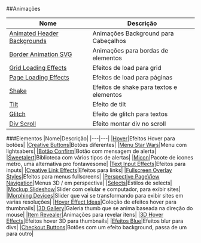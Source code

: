 ##Animações

|Nome|Descrição|
|---|---|
|[Animated Header Backgrounds](http://tympanus.net/Development/AnimatedHeaderBackgrounds/index2.html)|Animações Background para Cabeçalhos|
|[Border Animation SVG](http://tympanus.net/Tutorials/BorderAnimationSVG/)|Animações para bordas de elementos|
|[Grid Loading Effects](http://tympanus.net/Development/GridLoadingEffects/index.html)|Efeitos de load para grid|
|[Page Loading Effects](http://tympanus.net/Development/PageLoadingEffects/index.html)|Efeitos de load para páginas|
|[Shake](http://codepen.io/elrumordelaluz/pen/pHKcC)|Efeitos de shake para textos e elementos|
|[Tilt](http://gijsroge.github.io/tilt.js/)|Efeito de tilt|
|[Glitch](http://codepen.io/lbebber/pen/ypgql)|Efeito de glitch para textos|
|[Div Scroll](https://codepen.io/jlnljn/full/bgjbmB/)|Efeito montar div no scroll|

###Elementos
|Nome|Descrição|
|---|---|
|[Hover](http://ianlunn.github.io/Hover/)|Efeitos Hover para botões|
|[Creative Buttons](https://tympanus.net/Development/CreativeButtons/)|Botões diferentes|
|[Menu Star Wars](http://codepen.io/rss/pen/vIDKH)|Menu com lightsabers|
|[Botão Confirm](http://codepen.io/hakimel/pen/ZYRgwB)|Botão com mensagem de alerta|
|[Sweetalert](http://t4t5.github.io/sweetalert/)|Biblioteca com vários tipos de alertas|
|[Micon](http://xtoolkit.github.io/Micon/icons/)|Pacote de icones metro, uma alternativa pro fontawesome|
|[Text Input Effects](http://tympanus.net/Development/TextInputEffects/index.html)|Efeitos para inputs|
|[Creative Link Effects](http://tympanus.net/Development/CreativeLinkEffects/)|Efeitos para links|
|[Fullscreen Overlay Styles](http://tympanus.net/Development/FullscreenOverlayStyles/index.html)|Efeitos para menus fullscreens|
|[Perspective PageView Navigation](http://tympanus.net/Development/PerspectivePageViewNavigation/index.html)|Menus 3D / em perspectiva|
|[Selects](http://tympanus.net/Development/SelectInspiration/index.html)|Estilos de selects|
|[Mockup Slideshow](http://tympanus.net/Development/MockupSlideshow/index4.html)|Slider com celular e computador, para exibir sites|
|[Morphing Devices](http://tympanus.net/Development/MorphingDevices/#)|Slider que vai se transformando para exibir sites em varias resoluções|
|[Hover Effect Ideas](http://tympanus.net/Development/HoverEffectIdeas/index.html)|Coleção de efeitos hover para thumbnails|
|[3D Gallery](http://codepen.io/noeldelgado/pen/pGwFx)|Galeria thumb que se anima baseada na direção do mouse|
|[Item Revealer](https://tympanus.net/Development/ItemRevealer/index3.html)|Animações para revelar itens|
|[3D Hover Effects](https://tympanus.net/Tutorials/3DHoverEffects/index.html)|Efeitos hover 3D para thumbnails|
|[Efeitos Blue](https://codepen.io/MoorLex/pen/qRKXrX)|Efeitos blur para divs|
|[Checkout Buttons](https://codepen.io/george_devcode/pen/LxmgVM)|Botões com um efeito background, passa de um para outro|
